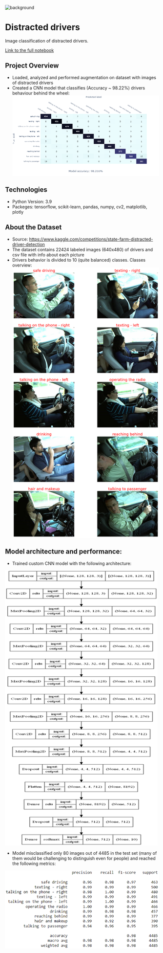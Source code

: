 ![background](https://user-images.githubusercontent.com/67295703/164965154-f5422c0a-e565-4328-972b-030aac5dfbb0.png)
# Distracted drivers
Image classification of distracted drivers.

[Link to the full notebook](https://nbviewer.org/github/CyperStone/distracted-drivers/blob/main/distracted_drivers.ipynb)

## Project Overview
* Loaded, analyzed and performed augmentation on dataset with images of distracted drivers
* Created a CNN model that classifies (Accuracy ~ 98.22%) drivers behaviour behind the wheel:
![alt text](https://github.com/CyperStone/distracted-drivers/blob/main/visualization/confusion_matrix.png)

## Technologies
* Python Version: 3.9
* Packeges: tensorflow, scikit-learn, pandas, numpy, cv2, matplotlib, plotly

## About the Dataset
* Source: https://www.kaggle.com/competitions/state-farm-distracted-driver-detection
* The dataset contains 22424 labeled images (640x480) of drivers and csv file with info about each picture
* Drivers behavior is divided to 10 (quite balanced) classes. Classes overview:
 ![alt text](https://github.com/CyperStone/distracted-drivers/blob/main/visualization/classes.png)
 
## Model architecture and performance:
 * Trained custom CNN model with the following architecture:
 
 <a href="url"><img src="https://github.com/CyperStone/distracted-drivers/blob/main/visualization/model_architecture.png" width="500" height="900"></a>
 * Model misclassified only 80 images out of 4485 in the test set (many of them would be challenging to distinguish even for people) and reached the following metrics:
 
 ![alt text](https://github.com/CyperStone/distracted-drivers/blob/main/visualization/results.png)
